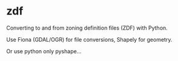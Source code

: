 zdf
===

Converting to and from zoning definition files (ZDF) with Python.  

Use Fiona (GDAL/OGR) for file conversions, Shapely for geometry.

Or use python only pyshape...

